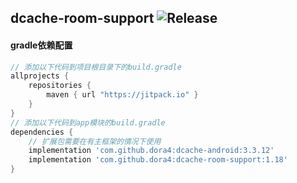 dcache-room-support
![Release](https://jitpack.io/v/dora4/dcache-room-support.svg)
--------------------------------

#### gradle依赖配置

```groovy
// 添加以下代码到项目根目录下的build.gradle
allprojects {
    repositories {
        maven { url "https://jitpack.io" }
    }
}
// 添加以下代码到app模块的build.gradle
dependencies {
    // 扩展包需要在有主框架的情况下使用
    implementation 'com.github.dora4:dcache-android:3.3.12'
    implementation 'com.github.dora4:dcache-room-support:1.18'
}
```
